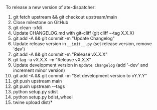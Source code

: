 To release a new version of ate-dispatcher:

1. git fetch upstream && git checkout upstream/main
2. Close milestone on GitHub
3. git clean -xfdi
4. Update CHANGELOG.md with git-cliff (git cliff --tag X.X.X)
5. git add -A && git commit -m "Update Changelog"
6. Update release version in ``__init__.py`` (set release version, remove 'dev')
8. git add -A && git commit -m "Release vX.X.X"
9. git tag -a vX.X.X -m "Release vX.X.X"
10. Update development version in ``Update Changelog`` (add '-dev' and increment minor version)
11. git add -A && git commit -m "Set development version to vY.Y.Y"
12. git push upstream main
13. git push upstream --tags
14. python setup.py sdist
15. python setup.py bdist_wheel
16. twine upload dist/*
